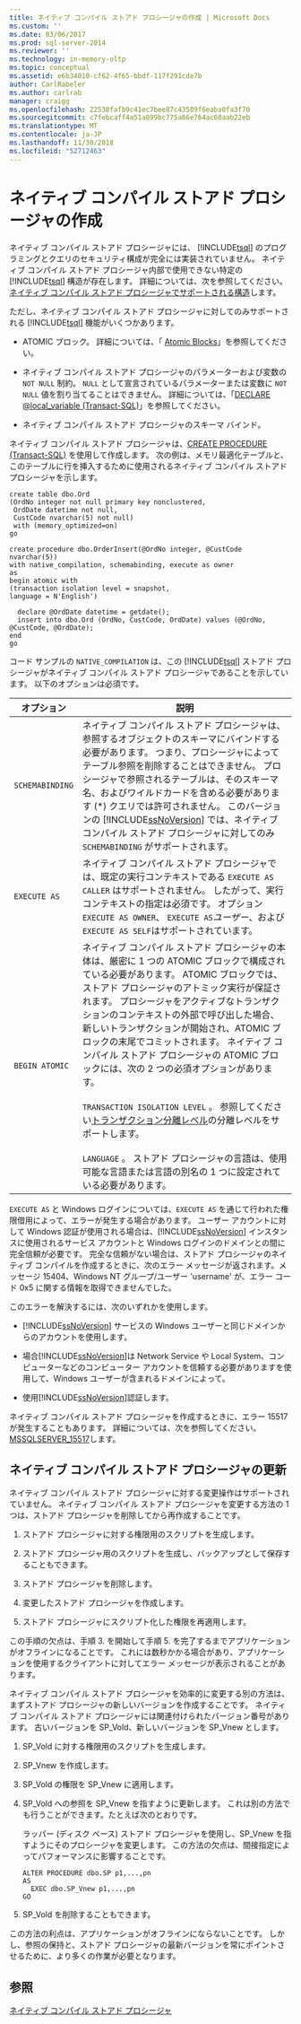 ```yaml
---
title: ネイティブ コンパイル ストアド プロシージャの作成 | Microsoft Docs
ms.custom: ''
ms.date: 03/06/2017
ms.prod: sql-server-2014
ms.reviewer: ''
ms.technology: in-memory-oltp
ms.topic: conceptual
ms.assetid: e6b34010-cf62-4f65-bbdf-117f291cde7b
author: CarlRabeler
ms.author: carlrab
manager: craigg
ms.openlocfilehash: 22530fafb9c41ec7bee87c43589f6eaba0fa3f70
ms.sourcegitcommit: c7febcaff4a51a899bc775a86e764ac60aab22eb
ms.translationtype: MT
ms.contentlocale: ja-JP
ms.lasthandoff: 11/30/2018
ms.locfileid: "52712463"
---
```

# <a name="creating-natively-compiled-stored-procedures"></a>ネイティブ コンパイル ストアド プロシージャの作成
  ネイティブ コンパイル ストアド プロシージャには、 [!INCLUDE[tsql](../../includes/tsql-md.md)] のプログラミングとクエリのセキュリティ構成が完全には実装されていません。 ネイティブ コンパイル ストアド プロシージャ内部で使用できない特定の [!INCLUDE[tsql](../../includes/tsql-md.md)] 構造が存在します。 詳細については、次を参照してください。[ネイティブ コンパイル ストアド プロシージャでサポートされる構造](../in-memory-oltp/supported-features-for-natively-compiled-t-sql-modules.md)します。  
  
 ただし、ネイティブ コンパイル ストアド プロシージャに対してのみサポートされる [!INCLUDE[tsql](../../includes/tsql-md.md)] 機能がいくつかあります。  
  
-   ATOMIC ブロック。 詳細については、「 [Atomic Blocks](atomic-blocks-in-native-procedures.md)」を参照してください。  
  
-   ネイティブ コンパイル ストアド プロシージャのパラメーターおよび変数の `NOT NULL` 制約。 `NULL` として宣言されているパラメーターまたは変数に `NOT NULL` 値を割り当てることはできません。 詳細については、「[DECLARE @local_variable &#40;Transact-SQL&#41;](/sql/t-sql/language-elements/declare-local-variable-transact-sql)」を参照してください。  
  
-   ネイティブ コンパイル ストアド プロシージャのスキーマ バインド。  
  
 ネイティブ コンパイル ストアド プロシージャは、[CREATE PROCEDURE &#40;Transact-SQL&#41;](/sql/t-sql/statements/create-procedure-transact-sql) を使用して作成します。 次の例は、メモリ最適化テーブルと、このテーブルに行を挿入するために使用されるネイティブ コンパイル ストアド プロシージャを示します。  
  
```tsql  
create table dbo.Ord  
(OrdNo integer not null primary key nonclustered,   
 OrdDate datetime not null,   
 CustCode nvarchar(5) not null)   
 with (memory_optimized=on)  
go  
  
create procedure dbo.OrderInsert(@OrdNo integer, @CustCode nvarchar(5))  
with native_compilation, schemabinding, execute as owner  
as   
begin atomic with  
(transaction isolation level = snapshot,  
language = N'English')  
  
  declare @OrdDate datetime = getdate();  
  insert into dbo.Ord (OrdNo, CustCode, OrdDate) values (@OrdNo, @CustCode, @OrdDate);  
end  
go  
```  
  
 コード サンプルの `NATIVE_COMPILATION` は、この [!INCLUDE[tsql](../../includes/tsql-md.md)] ストアド プロシージャがネイティブ コンパイル ストアド プロシージャであることを示しています。 以下のオプションは必須です。  
  
|オプション|説明|  
|------------|-----------------|  
|`SCHEMABINDING`|ネイティブ コンパイル ストアド プロシージャは、参照するオブジェクトのスキーマにバインドする必要があります。 つまり、プロシージャによってテーブル参照を削除することはできません。 プロシージャで参照されるテーブルは、そのスキーマ名、およびワイルドカードを含める必要があります (\*) クエリでは許可されません。 このバージョンの [!INCLUDE[ssNoVersion](../../../includes/ssnoversion-md.md)] では、ネイティブ コンパイル ストアド プロシージャに対してのみ `SCHEMABINDING` がサポートされます。|  
|`EXECUTE AS`|ネイティブ コンパイル ストアド プロシージャでは、既定の実行コンテキストである `EXECUTE AS CALLER` はサポートされません。 したがって、実行コンテキストの指定は必須です。 オプション`EXECUTE AS OWNER`、 `EXECUTE AS`*ユーザー*、および`EXECUTE AS SELF`はサポートされています。|  
|`BEGIN ATOMIC`|ネイティブ コンパイル ストアド プロシージャの本体は、厳密に 1 つの ATOMIC ブロックで構成されている必要があります。 ATOMIC ブロックでは、ストアド プロシージャのアトミック実行が保証されます。 プロシージャをアクティブなトランザクションのコンテキストの外部で呼び出した場合、新しいトランザクションが開始され、ATOMIC ブロックの末尾でコミットされます。 ネイティブ コンパイル ストアド プロシージャの ATOMIC ブロックには、次の 2 つの必須オプションがあります。<br /><br /> `TRANSACTION ISOLATION LEVEL` 。 参照してください[トランザクション分離レベル](../../database-engine/transaction-isolation-levels.md)の分離レベルをサポートします。<br /><br /> `LANGUAGE` 。 ストアド プロシージャの言語は、使用可能な言語または言語の別名の 1 つに設定されている必要があります。|  
  
 `EXECUTE AS` と Windows ログインについては、`EXECUTE AS` を通じて行われた権限借用によって、エラーが発生する場合があります。 ユーザー アカウントに対して Windows 認証が使用される場合は、[!INCLUDE[ssNoVersion](../../../includes/ssnoversion-md.md)] インスタンスに使用されるサービス アカウントと Windows ログインのドメインとの間に完全信頼が必要です。 完全な信頼がない場合は、ストアド プロシージャのネイティブ コンパイルを作成するときに、次のエラー メッセージが返されます。メッセージ 15404、Windows NT グループ/ユーザー 'username' が、エラー コード 0x5 に関する情報を取得できませんでした。  
  
 このエラーを解決するには、次のいずれかを使用します。  
  
-   [!INCLUDE[ssNoVersion](../../../includes/ssnoversion-md.md)] サービスの Windows ユーザーと同じドメインからのアカウントを使用します。  
  
-   場合[!INCLUDE[ssNoVersion](../../../includes/ssnoversion-md.md)]は Network Service や Local System、コンピューターなどのコンピューター アカウントを信頼する必要がありますを使用して、Windows ユーザーが含まれるドメインによって。  
  
-   使用[!INCLUDE[ssNoVersion](../../../includes/ssnoversion-md.md)]認証します。  
  
 ネイティブ コンパイル ストアド プロシージャを作成するときに、エラー 15517 が発生することもあります。 詳細については、次を参照してください。 [MSSQLSERVER_15517](../errors-events/mssqlserver-15517-database-engine-error.md)します。  
  
## <a name="updating-a-natively-compiled-stored-procedure"></a>ネイティブ コンパイル ストアド プロシージャの更新  
 ネイティブ コンパイル ストアド プロシージャに対する変更操作はサポートされていません。 ネイティブ コンパイル ストアド プロシージャを変更する方法の 1 つは、ストアド プロシージャを削除してから再作成することです。  
  
1.  ストアド プロシージャに対する権限用のスクリプトを生成します。  
  
2.  ストアド プロシージャ用のスクリプトを生成し、バックアップとして保存することもできます。  
  
3.  ストアド プロシージャを削除します。  
  
4.  変更したストアド プロシージャを作成します。  
  
5.  ストアド プロシージャにスクリプト化した権限を再適用します。  
  
 この手順の欠点は、手順 3. を開始して手順 5. を完了するまでアプリケーションがオフラインになることです。 これには数秒かかる場合があり、アプリケーションを使用するクライアントに対してエラー メッセージが表示されることがあります。  
  
 ネイティブ コンパイル ストアド プロシージャを効率的に変更する別の方法は、まずストアド プロシージャの新しいバージョンを作成することです。 ネイティブ コンパイル ストアド プロシージャには関連付けられたバージョン番号があります。 古いバージョンを SP_Vold、新しいバージョンを SP_Vnew とします。  
  
1.  SP_Vold に対する権限用のスクリプトを生成します。  
  
2.  SP_Vnew を作成します。  
  
3.  SP_Vold の権限を SP_Vnew に適用します。  
  
4.  SP_Vold への参照を SP_Vnew を指すように更新します。 これは別の方法でも行うことができます。たとえば次のとおりです。  
  
     ラッパー (ディスク ベース) ストアド プロシージャを使用し、SP_Vnew を指すようにそのプロシージャを変更します。 この方法の欠点は、間接指定によってパフォーマンスに影響することです。  
  
    ```tsql  
    ALTER PROCEDURE dbo.SP p1,...,pn  
    AS  
      EXEC dbo.SP_Vnew p1,...,pn  
    GO  
    ```  
  
5.  SP_Vold を削除することもできます。  
  
 この方法の利点は、アプリケーションがオフラインにならないことです。 しかし、参照の保持と、ストアド プロシージャの最新バージョンを常にポイントさせるために、より多くの作業が必要となります。  
  
## <a name="see-also"></a>参照  
 [ネイティブ コンパイル ストアド プロシージャ](natively-compiled-stored-procedures.md)  
  
  
